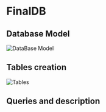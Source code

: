 # FinalDB

## Database Model
![DataBase Model](https://imgur.com/a/MOzFgps)

## Tables creation
![Tables]()

## Queries and description
